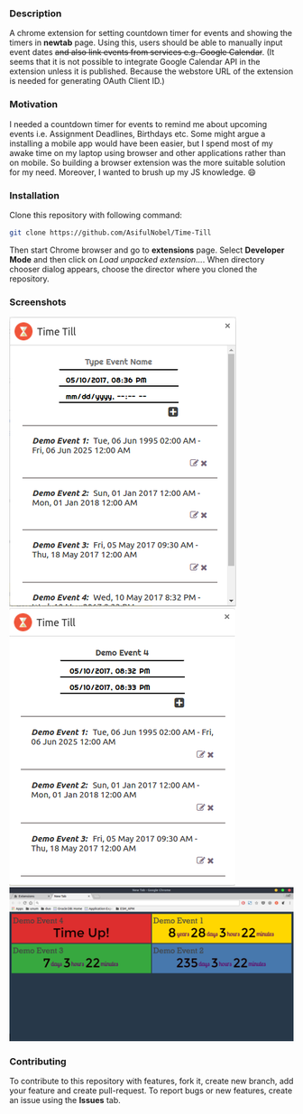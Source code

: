### Description
A chrome extension for setting countdown timer for events and showing the timers in **newtab** page. Using this, users should be able to manually input event dates ~~and also link events from services e.g. Google Calendar~~.
(It seems that it is not possible to integrate Google Calendar API in the extension unless it is published.
Because the webstore URL of the extension is needed for generating OAuth Client ID.)

### Motivation
I needed a countdown timer for events to remind me about upcoming events i.e. Assignment Deadlines, Birthdays etc. Some might argue a installing a mobile app would have been easier, but I spend most of my awake time on my laptop using browser and other applications rather than on mobile. So building a browser extension was the more suitable solution for my need. Moreover, I wanted to brush up my JS knowledge. :smile:

### Installation
Clone this repository with following command:
```bash
git clone https://github.com/AsifulNobel/Time-Till
```

Then start Chrome browser and go to **extensions** page. Select **Developer Mode** and then click on *Load unpacked extension...*. When directory chooser dialog appears, choose the director where you cloned the repository.

### Screenshots
![Options Menu](screenshots/ss1.png)
![Options Menu](screenshots/ss3.png)
![NewTab Page](screenshots/ss2.png)

### Contributing
To contribute to this repository with features, fork it, create new branch, add your feature and create pull-request. To report bugs or new features, create an issue using the **Issues** tab.
